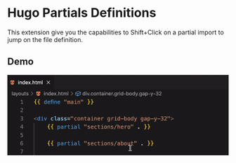 # Hugo Partials Definitions

This extension give you the capabilities to Shift+Click on a partial import to jump on the file definition.

## Demo

![demo](demo.gif)
